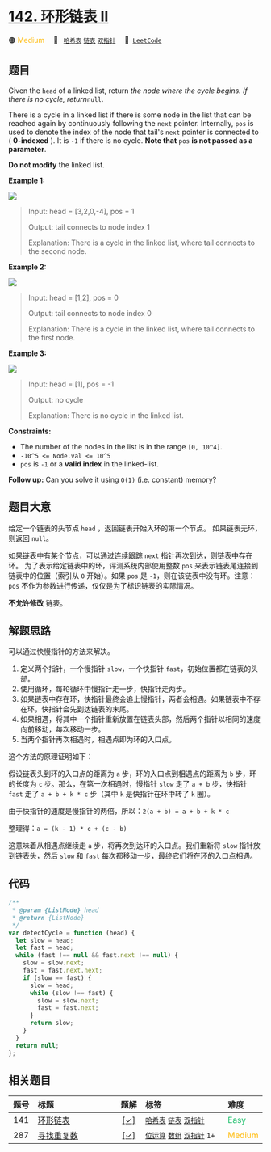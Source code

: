 # [142. 环形链表 II](https://leetcode.com/problems/linked-list-cycle-ii)

🟠 <font color=#ffb800>Medium</font>&emsp; 🔖&ensp; [`哈希表`](/outline/tag/hash-table.md) [`链表`](/outline/tag/linked-list.md) [`双指针`](/outline/tag/two-pointers.md)&emsp; 🔗&ensp;[`LeetCode`](https://leetcode.com/problems/linked-list-cycle-ii)

## 题目

Given the `head` of a linked list, return _the node where the cycle begins. If
there is no cycle, return_`null`.

There is a cycle in a linked list if there is some node in the list that can
be reached again by continuously following the `next` pointer. Internally,
`pos` is used to denote the index of the node that tail's `next` pointer is
connected to ( **0-indexed** ). It is `-1` if there is no cycle. **Note that**
`pos` **is not passed as a parameter**.

**Do not modify** the linked list.

**Example 1:**

![](https://assets.leetcode.com/uploads/2018/12/07/circularlinkedlist.png)

> Input: head = [3,2,0,-4], pos = 1
>
> Output: tail connects to node index 1
>
> Explanation: There is a cycle in the linked list, where tail connects to the second node.

**Example 2:**

![](https://assets.leetcode.com/uploads/2018/12/07/circularlinkedlist_test2.png)

> Input: head = [1,2], pos = 0
>
> Output: tail connects to node index 0
>
> Explanation: There is a cycle in the linked list, where tail connects to the first node.

**Example 3:**

![](https://assets.leetcode.com/uploads/2018/12/07/circularlinkedlist_test3.png)

> Input: head = [1], pos = -1
>
> Output: no cycle
>
> Explanation: There is no cycle in the linked list.

**Constraints:**

- The number of the nodes in the list is in the range `[0, 10^4]`.
- `-10^5 <= Node.val <= 10^5`
- `pos` is `-1` or a **valid index** in the linked-list.

**Follow up:** Can you solve it using `O(1)` (i.e. constant) memory?

## 题目大意

给定一个链表的头节点 `head` ，返回链表开始入环的第一个节点。 如果链表无环，则返回 `null`。

如果链表中有某个节点，可以通过连续跟踪 `next` 指针再次到达，则链表中存在环。 为了表示给定链表中的环，评测系统内部使用整数 `pos` 来表示链表尾连接到链表中的位置（索引从 `0` 开始）。如果 `pos` 是 `-1`，则在该链表中没有环。注意：`pos` 不作为参数进行传递，仅仅是为了标识链表的实际情况。

**不允许修改** 链表。

## 解题思路

可以通过快慢指针的方法来解决。

1. 定义两个指针，一个慢指针 `slow`，一个快指针 `fast`，初始位置都在链表的头部。
2. 使用循环，每轮循环中慢指针走一步，快指针走两步。
3. 如果链表中存在环，快指针最终会追上慢指针，两者会相遇。如果链表中不存在环，快指针会先到达链表的末尾。
4. 如果相遇，将其中一个指针重新放置在链表头部，然后两个指针以相同的速度向前移动，每次移动一步。
5. 当两个指针再次相遇时，相遇点即为环的入口点。

这个方法的原理证明如下：

假设链表头到环的入口点的距离为 `a` 步，环的入口点到相遇点的距离为 `b` 步，环的长度为 `c` 步。那么，在第一次相遇时，慢指针 `slow` 走了 `a + b` 步，快指针 `fast` 走了 `a + b + k * c` 步（其中 `k` 是快指针在环中转了 `k` 圈）。

由于快指针的速度是慢指针的两倍，所以：`2(a + b) = a + b + k * c`

整理得：`a = (k - 1) * c + (c - b)`

这意味着从相遇点继续走 `a` 步，将再次到达环的入口点。我们重新将 `slow` 指针放到链表头，然后 `slow` 和 `fast` 每次都移动一步，最终它们将在环的入口点相遇。

## 代码

```javascript
/**
 * @param {ListNode} head
 * @return {ListNode}
 */
var detectCycle = function (head) {
  let slow = head;
  let fast = head;
  while (fast !== null && fast.next !== null) {
    slow = slow.next;
    fast = fast.next.next;
    if (slow == fast) {
      slow = head;
      while (slow !== fast) {
        slow = slow.next;
        fast = fast.next;
      }
      return slow;
    }
  }
  return null;
};
```

## 相关题目

<!-- prettier-ignore -->
| 题号 | 标题 | 题解 | 标签 | 难度 |
| :------: | :------ | :------: | :------ | :------ |
| 141 | [环形链表](https://leetcode.com/problems/linked-list-cycle) | [[✓]](/problem/0141) |  [`哈希表`](/outline/tag/hash-table.md) [`链表`](/outline/tag/linked-list.md) [`双指针`](/outline/tag/two-pointers.md) | <font color=#15bd66>Easy</font> |
| 287 | [寻找重复数](https://leetcode.com/problems/find-the-duplicate-number) | [[✓]](/problem/0287) |  [`位运算`](/outline/tag/bit-manipulation.md) [`数组`](/outline/tag/array.md) [`双指针`](/outline/tag/two-pointers.md) `1+` | <font color=#ffb800>Medium</font> |

<style>
.blue {
    background-color: #096dd9;
    padding: 0.25rem 0.5rem;
    margin: 0;
    font-size: 0.85em;
    border-radius: 3px;
    color: white;
    font-weight: 500;
}
table th:first-of-type { width: 10%; }
table th:nth-of-type(2) { width: 35%; }
table th:nth-of-type(3) { width: 10%; }
table th:nth-of-type(4) { width: 35%; }
table th:nth-of-type(5) { width: 10%; }
</style>

